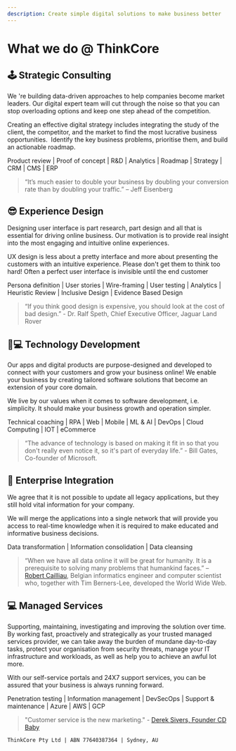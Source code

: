 ```yaml
---
description: Create simple digital solutions to make business better
---
```


# What we do @ ThinkCore

## 🕹 Strategic Consulting

We 're building data-driven approaches to help companies become market leaders. Our digital expert team will cut through the noise so that you can stop overloading options and keep one step ahead of the competition.

Creating an effective digital strategy includes integrating the study of the client, the competitor, and the market to find the most lucrative business opportunities. ‌ Identify the key business problems, prioritise them, and build an actionable roadmap.

Product review \| Proof of concept \| R&D \| Analytics \| Roadmap \| Strategy \| CRM \| CMS \| ERP

> “It’s much easier to double your business by doubling your conversion rate than by doubling your traffic.” – Jeff Eisenberg

## 😎 Experience Design

Designing user interface is part research, part design and all that is essential for driving online business. Our motivation is to provide real insight into the most engaging and intuitive online experiences.

UX design is less about a pretty interface and more about presenting the customers with an intuitive experience. Please don't get them to think too hard! Often a perfect user interface is invisible until the end customer

Persona definition \| User stories \| Wire-framing \| User testing \| Analytics \| Heuristic Review \| Inclusive Design \| Evidence Based Design

> “If you think good design is expensive, you should look at the cost of bad design.” - Dr. Ralf Speth, Chief Executive Officer, Jaguar Land Rover

## 👩💻 Technology Development

Our apps and digital products are purpose-designed and developed to connect with your customers and grow your business online! We enable your business by creating tailored software solutions that become an extension of your core domain.

We live by our values when it comes to software development, i.e. simplicity. It should make your business growth and operation simpler.

Technical coaching \| RPA \| Web \| Mobile \| ML & AI \| DevOps \| Cloud Computing \| IOT \| eCommerce

> “The advance of technology is based on making it fit in so that you don't really even notice it, so it's part of everyday life.” - Bill Gates, Co-founder of Microsoft.

## 🔌 Enterprise Integration

We agree that it is not possible to update all legacy applications, but they still hold vital information for your company.

We will merge the applications into a single network that will provide you access to real-time knowledge when it is required to make educated and informative business decisions.

Data transformation \| Information consolidation \| Data cleansing

> “When we have all data online it will be great for humanity. It is a prerequisite to solving many problems that humankind faces.” – [Robert Cailliau](http://en.wikipedia.org/wiki/Robert_Cailliau), Belgian informatics engineer and computer scientist who, together with Tim Berners-Lee, developed the World Wide Web.

## 💻 Managed Services

Supporting, maintaining, investigating and improving the solution over time. By working fast, proactively and strategically as your trusted managed services provider, we can take away the burden of mundane day-to-day tasks, protect your organisation from security threats, manage your IT infrastructure and workloads, as well as help you to achieve an awful lot more.

With our self-service portals and 24X7 support services, you can be assured that your business is always running forward.

Penetration testing \| Information management \| DevSecOps \| Support & maintenance \| Azure \| AWS \| GCP

> "Customer service is the new marketing." - [Derek Sivers, Founder CD Baby](http://sivers.org/)

`ThinkCore Pty Ltd | ABN 77640387364 | Sydney, AU`

